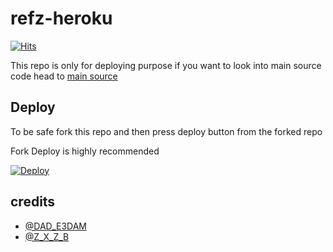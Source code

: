 # refz-heroku
[![Hits](https://hits.seeyoufarm.com/api/count/incr/badge.svg?url=https%3A%2F%2Fgithub.com%2Ftgcatub%2Fnekopack&count_bg=%2379C83D&title_bg=%23555555&icon=&icon_color=%23E7E7E7&title=hits&edge_flat=false)](https://github.com/Zed-Thon/nekopack)

This repo is only for deploying purpose if you want to look into main source code head to [main source](https://github.com/zed-Thon/zelzal) 

## Deploy

To be safe fork this repo and then press deploy button from the forked repo 

Fork Deploy is highly recommended

[![Deploy](https://www.herokucdn.com/deploy/button.svg)](https://heroku.com/deploy)

## credits
   - [@DAD_E3DAM](https://t.me/DAD_E3DAM)
   - [@Z_X_Z_B](https://t.me/Z_X_Z_B)

